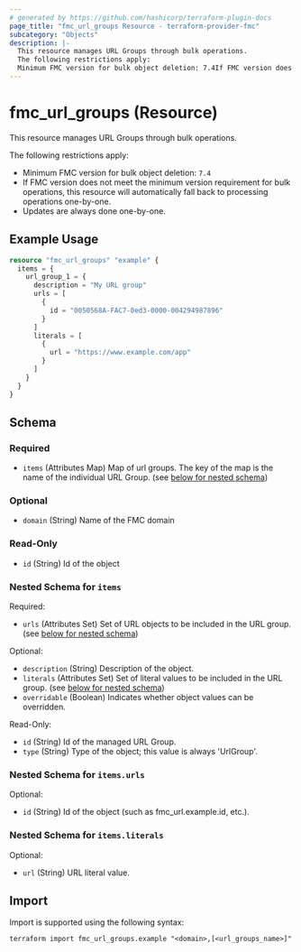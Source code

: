 ```yaml
---
# generated by https://github.com/hashicorp/terraform-plugin-docs
page_title: "fmc_url_groups Resource - terraform-provider-fmc"
subcategory: "Objects"
description: |-
  This resource manages URL Groups through bulk operations.
  The following restrictions apply:
  Minimum FMC version for bulk object deletion: 7.4If FMC version does not meet the minimum version requirement for bulk operations, this resource will automatically fall back to processing operations one-by-one.Updates are always done one-by-one.
---
```


# fmc_url_groups (Resource)

This resource manages URL Groups through bulk operations.

The following restrictions apply:
  - Minimum FMC version for bulk object deletion: `7.4`
  - If FMC version does not meet the minimum version requirement for bulk operations, this resource will automatically fall back to processing operations one-by-one.
  - Updates are always done one-by-one.

## Example Usage

```terraform
resource "fmc_url_groups" "example" {
  items = {
    url_group_1 = {
      description = "My URL group"
      urls = [
        {
          id = "0050568A-FAC7-0ed3-0000-004294987896"
        }
      ]
      literals = [
        {
          url = "https://www.example.com/app"
        }
      ]
    }
  }
}
```

<!-- schema generated by tfplugindocs -->
## Schema

### Required

- `items` (Attributes Map) Map of url groups. The key of the map is the name of the individual URL Group. (see [below for nested schema](#nestedatt--items))

### Optional

- `domain` (String) Name of the FMC domain

### Read-Only

- `id` (String) Id of the object

<a id="nestedatt--items"></a>
### Nested Schema for `items`

Required:

- `urls` (Attributes Set) Set of URL objects to be included in the URL group. (see [below for nested schema](#nestedatt--items--urls))

Optional:

- `description` (String) Description of the object.
- `literals` (Attributes Set) Set of literal values to be included in the URL group. (see [below for nested schema](#nestedatt--items--literals))
- `overridable` (Boolean) Indicates whether object values can be overridden.

Read-Only:

- `id` (String) Id of the managed URL Group.
- `type` (String) Type of the object; this value is always 'UrlGroup'.

<a id="nestedatt--items--urls"></a>
### Nested Schema for `items.urls`

Optional:

- `id` (String) Id of the object (such as fmc_url.example.id, etc.).


<a id="nestedatt--items--literals"></a>
### Nested Schema for `items.literals`

Optional:

- `url` (String) URL literal value.

## Import

Import is supported using the following syntax:

```shell
terraform import fmc_url_groups.example "<domain>,[<url_groups_name>]"
```
